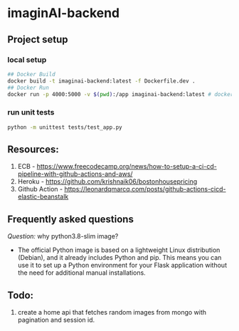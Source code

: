 # imaginAI-backend

## Project setup

### local setup
```bash
## Docker Build
docker build -t imaginai-backend:latest -f Dockerfile.dev .
## Docker Run
docker run -p 4000:5000 -v $(pwd):/app imaginai-backend:latest # docker run
```
### run unit tests

```bash
python -m unittest tests/test_app.py
```


## Resources:
1. ECB - https://www.freecodecamp.org/news/how-to-setup-a-ci-cd-pipeline-with-github-actions-and-aws/
2. Heroku - https://github.com/krishnaik06/bostonhousepricing
3. Github Action - https://leonardqmarcq.com/posts/github-actions-cicd-elastic-beanstalk


## Frequently asked questions
*Question:* why python3.8-slim image?
- The official Python image is based on a lightweight Linux distribution (Debian), and it already includes Python and pip. This means you can use it to set up a Python environment for your Flask application without the need for additional manual installations.

## Todo:
1. create a home api that fetches random images from mongo with pagination and session id.